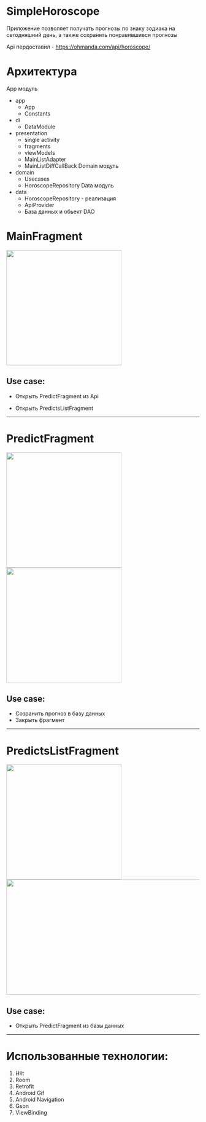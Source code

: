 # SimpleHoroscope
Приложение позволяет получать прогнозы по знаку зодиака на сегодняшний день, а также сохранять понравившиеся прогнозы

Api пердоставил - https://ohmanda.com/api/horoscope/

Архитектура
=====================
App модуль
* app
  * App
  * Constants
* di
  * DataModule
* presentation
  * single activity
  * fragments
  * viewModels
  * MainListAdapter
  * MainListDiffCallBack
Domain модуль
* domain
  * Usecases
  * HoroscopeRepository
Data модуль
* data
  * HoroscopeRepository - реализация
  * ApiProvider
  * База данных и обьект DAO
  
MainFragment
=====================

<img src="https://user-images.githubusercontent.com/105432796/180973749-e847d8ff-89db-489d-9536-4b91c9c21827.jpg" width="300" />   

Use case:
-----------------------------------

* Открыть PredictFragment из Api

* Открыть PredictsListFragment
________________________________________________________________________________________________________________________________________________________

PredictFragment
=====================

<img src="https://user-images.githubusercontent.com/105432796/180975164-3e26b147-8264-43db-a9a7-29b1eb7b58a0.jpg" width="300" />   <img src="https://user-images.githubusercontent.com/105432796/180973700-b53d901c-ca04-4515-b7f7-33c60e487d5d.jpg" width="300" />

Use case:
-----------------------------------

* Созранить прогноз в базу данных
* Закрыть фрагмент
________________________________________________________________________________________________________________________________________________________
PredictsListFragment
=====================
<img src="https://user-images.githubusercontent.com/105432796/180978744-46504f46-6426-4116-a9d2-5625a5f1247a.jpg" width="300" />  <img src="https://user-images.githubusercontent.com/105432796/180975764-0ef3a37e-f480-40f0-9973-471e1ed20eef.jpg" width="600" height = "300" />   

Use case:
-----------------------------------

* Открыть PredictFragment из базы данных

________________________________________________________________________________________________________________________________________________________
Использованные технологии:
=====================
1. Hilt
2. Room
3. Retrofit
4. Android Gif
5. Android Navigation
6. Gson
7. ViewBinding

